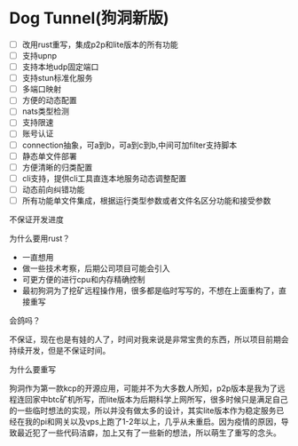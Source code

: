 # Dog Tunnel(狗洞新版)
- [ ] 改用rust重写，集成p2p和lite版本的所有功能
- [ ] 支持upnp
- [ ] 支持本地udp固定端口
- [ ] 支持stun标准化服务
- [ ] 多端口映射
- [ ] 方便的动态配置
- [ ] nats类型检测
- [ ] 支持限速
- [ ] 账号认证
- [ ] connection抽象，可a到b，可a到c到b,中间可加filter支持脚本
- [ ] 静态单文件部署
- [ ] 方便清晰的归类配置
- [ ] cli支持，提供cli工具直连本地服务动态调整配置
- [ ] 动态前向纠错功能
- [ ] 所有功能单文件集成，根据运行类型参数或者文件名区分功能和接受参数

不保证开发进度



为什么要用rust？

- 一直想用
- 做一些技术考察，后期公司项目可能会引入
- 可更方便的进行cpu和内存精确控制
- 最初狗洞为了挖矿远程操作用，很多都是临时写写的，不想在上面重构了，直接重写

会鸽吗？

​	不保证，现在也是有娃的人了，时间对我来说是非常宝贵的东西，所以项目前期会持续开发，但是不保证时间。

为什么要重写

​	狗洞作为第一款kcp的开源应用，可能并不为大多数人所知，p2p版本是我为了远程连回家中btc矿机所写，而lite版本为后期科学上网所写，很多时候只是满足自己的一些临时想法的实现，所以并没有做太多的设计，其实lite版本作为稳定服务已经在我的pi和网关以及vps上跑了1-2年以上，几乎从未重启。因为疫情的原因，导致最近犯了一些代码洁癖，加上又有了一些新的想法，所以萌生了重写的念头。